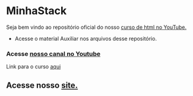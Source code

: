 # MinhaStack

Seja bem vindo ao repositório oficial do nosso <a href="https://www.youtube.com/playlist?list=PLY4ZMXnpISKCeiF5lFwJx8-CrjDJ216x9">curso de html no YouTube.</a>

- Acesse o material Auxiliar nos arquivos desse repositório.

### Acesse <a href='https://www.youtube.com/channel/UCcHWdlaVbzVP083WlPnHiWA'>nosso canal no Youtube</a>

Link para o curso <a href="https://www.youtube.com/playlist?list=PLY4ZMXnpISKCeiF5lFwJx8-CrjDJ216x9">aqui</a>

## Acesse nosso <a href='https://minhastack.com'>site.</a>
